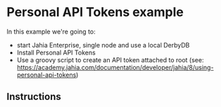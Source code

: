 # Personal API Tokens example

In this example we're going to:

* start Jahia Enterprise, single node and use a local DerbyDB
* Install Personal API Tokens
* Use a groovy script to create an API token attached to root (see: https://academy.jahia.com/documentation/developer/jahia/8/using-personal-api-tokens)

## Instructions


